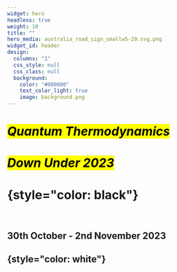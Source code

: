 ```yaml
---
widget: hero
headless: true
weight: 10
title: ""
hero_media: australia_road_sign_smallw5-29.svg.png
widget_id: header
design:
  columns: "1"
  css_style: null
  css_class: null
  background:
    color: "#000000"
    text_color_light: true
    image: background.png
---
```

# <mark>*Quantum Thermodynamics</mark>*

# *<mark>Down Under 2023*</mark>

# {style="color: black"}
<br>

## 30th October - 2nd November 2023

## {style="color: white"}